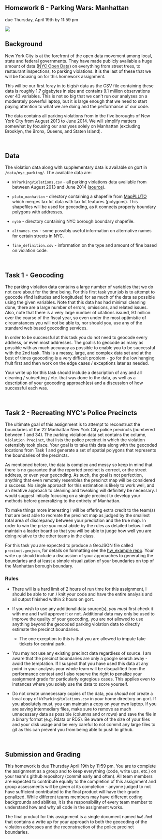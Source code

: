 Homework 6 - Parking Wars: Manhattan
---
due Thursday, April 19th by 11:59 pm

![](http://www2.stat.duke.edu/~cr173/Sta323_Sp18/homework/imgs/NYC_Parking_Ticket.jpg)


## Background

New York City is at the forefront of the open data movement among local, state and federal governments. They have made publicly available a huge amount of data ([NYC Open Data](https://nycopendata.socrata.com/)) on everything from street trees, to restaurant inspections, to parking violations. It is the last of these that we will be focusing on for this homework assignment. 

This will be our first foray in to big*ish* data as the CSV file containing these data is roughly 1.7 gigabytes in size and contains 9.1 million observations over 43 variables. This is not so big that we can't run our analyses on a moderately powerful laptop, but it is large enough that we need to start paying attention to what we are doing and the performance of our code. 

The data contains all parking violations from in the five boroughs of New York City from August 2013 to June 2014. We will simplify matters somewhat by focusing our analyses solely on Manhattan (excluding Brooklyn, the Bronx, Queens, and Staten Island).

<br/>

## Data

The violation data along with supplementary data is available on gort in `/data/nyc_parking/`. The available data are:

* `NYParkingViolations.csv` - all parking violations data available from between August 2013 and June 2014 ([source](https://data.cityofnewyork.us/City-Government/Parking-Violations-Issued/jt7v-77mi)).

* `pluto_manhattan` - directory containing a shapefile from [MapPLUTO](http://www.nyc.gov/html/dcp/html/bytes/dwn_pluto_mappluto.shtml#mappluto) which merges tax lot data with tax lot features (polygons). This shapefiles will be used for geocoding, as it connects property boundary polygons with addresses.

* `nybb` - directory containing NYC borough boundary shapefile.

* `altnames.csv` - some possibly useful information on alternative names for certain streets in NYC.

* `fine_definition.csv` - information on the type and amount of fine based on violation code.

<br/>

## Task 1 - Geocoding

The parking violation data contains a large number of variables that we do not care about for the time being. For this first task your job is to attempt to geocode (find latitudes and longitudes) for as much of the data as possible using the given variables. Note that this data has had minimal cleaning done, there are a large number of errors, omissions, and related issues. Also, note that there is a very large number of citations issued, 9.1 million over the course of the fiscal year, so even under the most optimistic of circumstances you will not be able to, nor should you, use any of the standard web based geocoding services.

In order to be successful at this task you do not need to geocode every address, or even most addresses. The goal is to geocode as many as possible with as much accuracy as possible to enable you to be successful with the 2nd task. This is a messy, large, and complex data set and at the best of times geocoding is a very difficult problem - go for the low hanging fruit first and then work on the edge cases / exceptions later as needed.

Your write up for this task should include a description of any and all cleaning / subsetting / etc. that was done to the data, as well as a description of your geocoding approach(es) and a discussion of how successful each was. 

<br/>

## Task 2 - Recreating NYC's Police Precincts

The ultimate goal of this assignment is to attempt to reconstruct the boundaries of the 22 Manhattan New York City police precincts (numbered between 1 and 34). The parking violation data set contains the column, `Violation Precinct`, that lists the police precinct in which the violation ostensibly took place. Your goal is to take this data along with the geocoded locations from Task 1 and generate a set of spatial polygons that represents the boundaries of the precincts.

As mentioned before, the data is complex and messy so keep in mind that there is no guarantee that the reported precinct is correct, or the street address, or even your geocoding. As such, the goal is not perfection, anything that even remotely resembles the precinct map will be considered a success. No single approach for this estimation is likely to work well, and an iterative approach to cleaning and tweaking will definitely be necessary. I would suggest initially focusing on a single precinct to develop your methods before generalizing to the entirety of Manhattan. 

To make things more interesting I will be offering extra credit to the team(s) that are best able to recreate the precinct map as judged by the smallest total area of discrepancy between your prediction and the true map. In order to win the prize you must abide by the rules as detailed below. I will maintain a leader board so that you will be able to judge how well you are doing relative to the other teams in the class.

For this task you are expected to produce a GeoJSON file called `precinct.geojson`, for details on formatting see the [hw_example repo](https://github.com/Sta323-Sp18/hw6). Your write up should include a discussion of your approaches to generating the boundaries and at least a simple visualization of your boundaries on top of the Manhattan borough boundary.



### Rules

* There will is a hard limit of 2 hours of run time for this assignment, I should be able to run / knit your code and have the entire analysis and all output finished within 2 hours on gort.

* If you wish to use any additional data source(s), *you must* first check it with me and I will approve it or not. Additional data may only be used to improve the quality of your geocoding, you are not allowed to use anything beyond the geocoded parking violation data to directly estimate the precinct boundaries.

  * The one exception to this is that you are allowed to impute fake tickets for central park.

* You may not use any existing precinct data regardless of source. I am aware that the precinct boundaries are only a google search away - avoid the temptation. If I suspect that you have used this data at any point in your analysis your whole team will be disqualified from the performance contest and I also reserve the right to penalize your assignment grade for particularly egregious cases. This applies even to instances where you solely use the data to score yourself.

* Do not create unnecessary copies of the data, you *should not* create a local copy of `NYParkingViolations.csv` in your home directory on gort. If you absolutely must, you can maintain a copy on your own laptop. If you are saving intermediary files, make sure to remove as much unnecessary data as possible (columns and or rows) and save the file in a binary format (e.g. Rdata or RDS). Be aware of the size of your files and your disk usage and be very careful to not commit any large files to git as this can prevent you from being able to push to github.

<br/>

## Submission and Grading

This homework is due Thursday April 19th  by 11:59 pm. You are to complete the assignment as a group and to keep everything (code, write ups, etc.) on your team's github repository (commit early and often). All team members are expected to contribute equally to the completion of this assignment and group assessments will be given at its completion - anyone judged to not have sufficient contributed to the final product will have their grade penalized. While different teams members may have different coding backgrounds and abilities, it is the responsibility of every team member to understand how and why all code in the assignment works.

The final product for this assignment is a single document named `hw6.Rmd` that contains a write up for your approach to both the geocoding of the violation addresses and the reconstruction of the police precinct boundaries.

<br/>
